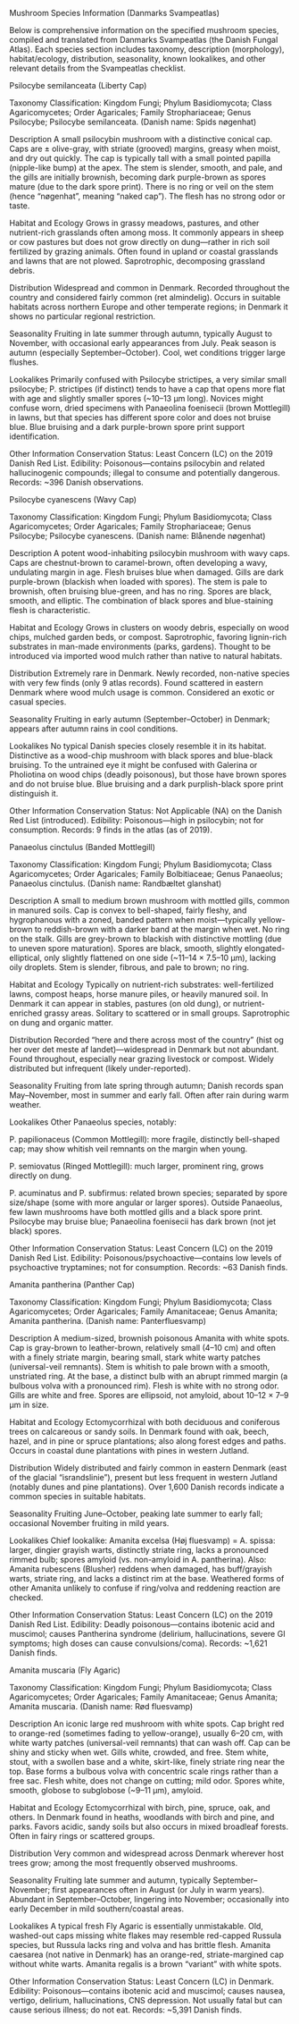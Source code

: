 

Mushroom Species Information (Danmarks Svampeatlas)

Below is comprehensive information on the specified mushroom species, compiled and translated from Danmarks Svampeatlas (the Danish Fungal Atlas). Each species section includes taxonomy, description (morphology), habitat/ecology, distribution, seasonality, known lookalikes, and other relevant details from the Svampeatlas checklist.

Psilocybe semilanceata (Liberty Cap)

Taxonomy
Classification: Kingdom Fungi; Phylum Basidiomycota; Class Agaricomycetes; Order Agaricales; Family Strophariaceae; Genus Psilocybe; Psilocybe semilanceata.
(Danish name: Spids nøgenhat)

Description
A small psilocybin mushroom with a distinctive conical cap. Caps are ± olive-gray, with striate (grooved) margins, greasy when moist, and dry out quickly. The cap is typically tall with a small pointed papilla (nipple-like bump) at the apex. The stem is slender, smooth, and pale, and the gills are initially brownish, becoming dark purple-brown as spores mature (due to the dark spore print). There is no ring or veil on the stem (hence “nøgenhat”, meaning “naked cap”). The flesh has no strong odor or taste.

Habitat and Ecology
Grows in grassy meadows, pastures, and other nutrient-rich grasslands often among moss. It commonly appears in sheep or cow pastures but does not grow directly on dung—rather in rich soil fertilized by grazing animals. Often found in upland or coastal grasslands and lawns that are not plowed. Saprotrophic, decomposing grassland debris.

Distribution
Widespread and common in Denmark. Recorded throughout the country and considered fairly common (ret almindelig). Occurs in suitable habitats across northern Europe and other temperate regions; in Denmark it shows no particular regional restriction.

Seasonality
Fruiting in late summer through autumn, typically August to November, with occasional early appearances from July. Peak season is autumn (especially September–October). Cool, wet conditions trigger large flushes.

Lookalikes
Primarily confused with Psilocybe strictipes, a very similar small psilocybe; P. strictipes (if distinct) tends to have a cap that opens more flat with age and slightly smaller spores (~10–13 µm long). Novices might confuse worn, dried specimens with Panaeolina foenisecii (brown Mottlegill) in lawns, but that species has different spore color and does not bruise blue. Blue bruising and a dark purple-brown spore print support identification.

Other Information
Conservation Status: Least Concern (LC) on the 2019 Danish Red List.
Edibility: Poisonous—contains psilocybin and related hallucinogenic compounds; illegal to consume and potentially dangerous.
Records: ~396 Danish observations.

Psilocybe cyanescens (Wavy Cap)

Taxonomy
Classification: Kingdom Fungi; Phylum Basidiomycota; Class Agaricomycetes; Order Agaricales; Family Strophariaceae; Genus Psilocybe; Psilocybe cyanescens.
(Danish name: Blånende nøgenhat)

Description
A potent wood-inhabiting psilocybin mushroom with wavy caps. Caps are chestnut-brown to caramel-brown, often developing a wavy, undulating margin in age. Flesh bruises blue when damaged. Gills are dark purple-brown (blackish when loaded with spores). The stem is pale to brownish, often bruising blue-green, and has no ring. Spores are black, smooth, and elliptic. The combination of black spores and blue-staining flesh is characteristic.

Habitat and Ecology
Grows in clusters on woody debris, especially on wood chips, mulched garden beds, or compost. Saprotrophic, favoring lignin-rich substrates in man-made environments (parks, gardens). Thought to be introduced via imported wood mulch rather than native to natural habitats.

Distribution
Extremely rare in Denmark. Newly recorded, non-native species with very few finds (only 9 atlas records). Found scattered in eastern Denmark where wood mulch usage is common. Considered an exotic or casual species.

Seasonality
Fruiting in early autumn (September–October) in Denmark; appears after autumn rains in cool conditions.

Lookalikes
No typical Danish species closely resemble it in its habitat. Distinctive as a wood-chip mushroom with black spores and blue-black bruising. To the untrained eye it might be confused with Galerina or Pholiotina on wood chips (deadly poisonous), but those have brown spores and do not bruise blue. Blue bruising and a dark purplish-black spore print distinguish it.

Other Information
Conservation Status: Not Applicable (NA) on the Danish Red List (introduced).
Edibility: Poisonous—high in psilocybin; not for consumption.
Records: 9 finds in the atlas (as of 2019).

Panaeolus cinctulus (Banded Mottlegill)

Taxonomy
Classification: Kingdom Fungi; Phylum Basidiomycota; Class Agaricomycetes; Order Agaricales; Family Bolbitiaceae; Genus Panaeolus; Panaeolus cinctulus.
(Danish name: Randbæltet glanshat)

Description
A small to medium brown mushroom with mottled gills, common in manured soils. Cap is convex to bell-shaped, fairly fleshy, and hygrophanous with a zoned, banded pattern when moist—typically yellow-brown to reddish-brown with a darker band at the margin when wet. No ring on the stalk. Gills are grey-brown to blackish with distinctive mottling (due to uneven spore maturation). Spores are black, smooth, slightly elongated-elliptical, only slightly flattened on one side (~11–14 × 7.5–10 µm), lacking oily droplets. Stem is slender, fibrous, and pale to brown; no ring.

Habitat and Ecology
Typically on nutrient-rich substrates: well-fertilized lawns, compost heaps, horse manure piles, or heavily manured soil. In Denmark it can appear in stables, pastures (on old dung), or nutrient-enriched grassy areas. Solitary to scattered or in small groups. Saprotrophic on dung and organic matter.

Distribution
Recorded “here and there across most of the country” (hist og her over det meste af landet)—widespread in Denmark but not abundant. Found throughout, especially near grazing livestock or compost. Widely distributed but infrequent (likely under-reported).

Seasonality
Fruiting from late spring through autumn; Danish records span May–November, most in summer and early fall. Often after rain during warm weather.

Lookalikes
Other Panaeolus species, notably:

P. papilionaceus (Common Mottlegill): more fragile, distinctly bell-shaped cap; may show whitish veil remnants on the margin when young.

P. semiovatus (Ringed Mottlegill): much larger, prominent ring, grows directly on dung.

P. acuminatus and P. subfirmus: related brown species; separated by spore size/shape (some with more angular or larger spores).
Outside Panaeolus, few lawn mushrooms have both mottled gills and a black spore print. Psilocybe may bruise blue; Panaeolina foenisecii has dark brown (not jet black) spores.

Other Information
Conservation Status: Least Concern (LC) on the 2019 Danish Red List.
Edibility: Poisonous/psychoactive—contains low levels of psychoactive tryptamines; not for consumption.
Records: ~63 Danish finds.

Amanita pantherina (Panther Cap)

Taxonomy
Classification: Kingdom Fungi; Phylum Basidiomycota; Class Agaricomycetes; Order Agaricales; Family Amanitaceae; Genus Amanita; Amanita pantherina.
(Danish name: Panterfluesvamp)

Description
A medium-sized, brownish poisonous Amanita with white spots. Cap is gray-brown to leather-brown, relatively small (4–10 cm) and often with a finely striate margin, bearing small, stark white warty patches (universal-veil remnants). Stem is whitish to pale brown with a smooth, unstriated ring. At the base, a distinct bulb with an abrupt rimmed margin (a bulbous volva with a pronounced rim). Flesh is white with no strong odor. Gills are white and free. Spores are ellipsoid, not amyloid, about 10–12 × 7–9 μm in size.

Habitat and Ecology
Ectomycorrhizal with both deciduous and coniferous trees on calcareous or sandy soils. In Denmark found with oak, beech, hazel, and in pine or spruce plantations; also along forest edges and paths. Occurs in coastal dune plantations with pines in western Jutland.

Distribution
Widely distributed and fairly common in eastern Denmark (east of the glacial “israndslinie”), present but less frequent in western Jutland (notably dunes and pine plantations). Over 1,600 Danish records indicate a common species in suitable habitats.

Seasonality
Fruiting June–October, peaking late summer to early fall; occasional November fruiting in mild years.

Lookalikes
Chief lookalike: Amanita excelsa (Høj fluesvamp) = A. spissa: larger, dingier grayish warts, distinctly striate ring, lacks a pronounced rimmed bulb; spores amyloid (vs. non-amyloid in A. pantherina).
Also: Amanita rubescens (Blusher) reddens when damaged, has buff/grayish warts, striate ring, and lacks a distinct rim at the base. Weathered forms of other Amanita unlikely to confuse if ring/volva and reddening reaction are checked.

Other Information
Conservation Status: Least Concern (LC) on the 2019 Danish Red List.
Edibility: Deadly poisonous—contains ibotenic acid and muscimol; causes Pantherina syndrome (delirium, hallucinations, severe GI symptoms; high doses can cause convulsions/coma).
Records: ~1,621 Danish finds.

Amanita muscaria (Fly Agaric)

Taxonomy
Classification: Kingdom Fungi; Phylum Basidiomycota; Class Agaricomycetes; Order Agaricales; Family Amanitaceae; Genus Amanita; Amanita muscaria.
(Danish name: Rød fluesvamp)

Description
An iconic large red mushroom with white spots. Cap bright red to orange-red (sometimes fading to yellow-orange), usually 6–20 cm, with white warty patches (universal-veil remnants) that can wash off. Cap can be shiny and sticky when wet. Gills white, crowded, and free. Stem white, stout, with a swollen base and a white, skirt-like, finely striate ring near the top. Base forms a bulbous volva with concentric scale rings rather than a free sac. Flesh white, does not change on cutting; mild odor. Spores white, smooth, globose to subglobose (~9–11 µm), amyloid.

Habitat and Ecology
Ectomycorrhizal with birch, pine, spruce, oak, and others. In Denmark found in heaths, woodlands with birch and pine, and parks. Favors acidic, sandy soils but also occurs in mixed broadleaf forests. Often in fairy rings or scattered groups.

Distribution
Very common and widespread across Denmark wherever host trees grow; among the most frequently observed mushrooms.

Seasonality
Fruiting late summer and autumn, typically September–November; first appearances often in August (or July in warm years). Abundant in September–October, lingering into November; occasionally into early December in mild southern/coastal areas.

Lookalikes
A typical fresh Fly Agaric is essentially unmistakable. Old, washed-out caps missing white flakes may resemble red-capped Russula species, but Russula lacks ring and volva and has brittle flesh. Amanita caesarea (not native in Denmark) has an orange-red, striate-margined cap without white warts. Amanita regalis is a brown “variant” with white spots.

Other Information
Conservation Status: Least Concern (LC) in Denmark.
Edibility: Poisonous—contains ibotenic acid and muscimol; causes nausea, vertigo, delirium, hallucinations, CNS depression. Not usually fatal but can cause serious illness; do not eat.
Records: ~5,391 Danish finds.